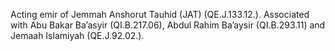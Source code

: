  Acting emir of Jemmah Anshorut Tauhid (JAT) (QE.J.133.12.). Associated with
Abu Bakar Ba’asyir (QI.B.217.06), Abdul Rahim Ba’aysir (QI.B.293.11) and
Jemaah Islamiyah (QE.J.92.02.).
